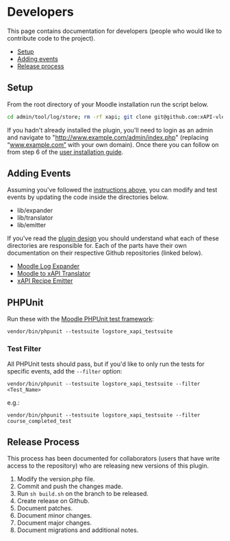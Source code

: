 # Developers
This page contains documentation for developers (people who would like to contribute code to the project).

- [Setup](#setup)
- [Adding events](#adding-events)
- [Release process](#release-process)

## Setup
From the root directory of your Moodle installation run the script below.
```sh
cd admin/tool/log/store; rm -rf xapi; git clone git@github.com:xAPI-vle/moodle-logstore_xapi.git xapi; cd xapi; php -r "readfile('https://getcomposer.org/installer');" | php; rm -rf vendor; php composer.phar install --prefer-source;
```

If you hadn't already installed the plugin, you'll need to login as an admin and navigate to "http://www.example.com/admin/index.php" (replacing “www.example.com” with your own domain). Once there you can follow on from step 6 of the [user installation guide](installation.md).

## Adding Events
Assuming you've followed the [instructions above](#setup), you can modify and test events by updating the code inside the directories below.

- lib/expander
- lib/translator
- lib/emitter

If you've read the [plugin design](design.md) you should understand what each of these directories are responsible for. Each of the parts have their own documentation on their respective Github repositories (linked below).

- [Moodle Log Expander](../lib/expander/docs/readme.md#adding-events)
- [Moodle to xAPI Translator](../lib/translator/docs/readme.md#adding-events)
- [xAPI Recipe Emitter](../lib/emitter/docs/readme.md#adding-events)

## PHPUnit
Run these with the [Moodle PHPUnit test framework](https://docs.moodle.org/dev/PHPUnit):

```
vendor/bin/phpunit --testsuite logstore_xapi_testsuite
```

### Test Filter
All PHPUnit tests should pass, but if you'd like to only run the tests for specific events, add the `--filter` option:

```
vendor/bin/phpunit --testsuite logstore_xapi_testsuite --filter <Test_Name>
```

e.g.:
```
vendor/bin/phpunit --testsuite logstore_xapi_testsuite --filter course_completed_test
```

## Release Process
This process has been documented for collaborators (users that have write access to the repository) who are releasing new versions of this plugin.

1. Modify the version.php file.
1. Commit and push the changes made.
1. Run `sh build.sh` on the branch to be released.
1. Create release on Github.
  1. Document patches.
  1. Document minor changes.
  1. Document major changes.
  1. Document migrations and additional notes.
